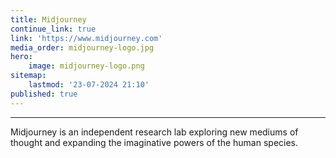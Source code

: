 ```yaml
---
title: Midjourney
continue_link: true
link: 'https://www.midjourney.com'
media_order: midjourney-logo.jpg
hero:
    image: midjourney-logo.png
sitemap:
    lastmod: '23-07-2024 21:10'
published: true
---
```


---
Midjourney is an independent research lab exploring new mediums of thought and expanding the imaginative powers of the human species.